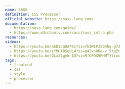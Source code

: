 ```yaml
---
name: SASS
definition: CSS Processor
official website: https://sass-lang.com/
documentation:
  - https://sass-lang.com/guide/
  - https://www.w3schools.com/sass/sass_intro.php
resources: 
videos:
  - https://youtu.be/akDIJa0AP5c?si=7kIM1PJs04hq-g7J
  - https://youtu.be/jfMHA8SqUL4?si=pAlvo0De-v_5tgZt
  - https://youtu.be/GLxZ1gyW-IU?si=RfCPOX9PHMTYtixc
tags:
  - frontend
  - css
  - style
  - processor
---
```

